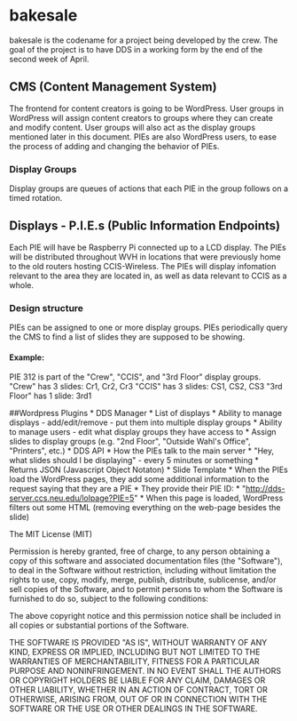 # bakesale
bakesale is the codename for a project being developed by the crew.
The goal of the project is to have DDS in a working form by the end of the second week of April.

## CMS (Content Management System)
The frontend for content creators is going to be WordPress. User groups in WordPress will assign content creators to groups where they can create and modify content. User groups will also act as the display groups mentioned later in this document. PIEs are also WordPress users, to ease the process of adding and changing the behavior of PIEs.

### Display Groups
Display groups are queues of actions that each PIE in the group follows on a timed rotation.

## Displays - P.I.E.s (Public Information Endpoints)
Each PIE will have be Raspberry Pi connected up to a LCD display. The PIEs will be distributed throughout WVH in locations that were previously home to the old routers hosting CCIS-Wireless. The PIEs will display infomation relevant to the area they are located in, as well as data relevant to CCIS as a whole.

### Design structure
PIEs can be assigned to one or more display groups. PIEs periodically query the CMS to find a list of slides they are supposed to be showing.

#### Example:
PIE 312 is part of the "Crew", "CCIS", and "3rd Floor" display groups.
"Crew" has 3 slides: Cr1, Cr2, Cr3
"CCIS" has 3 slides: CS1, CS2, CS3
"3rd Floor" has 1 slide: 3rd1



##Wordpress Plugins
	* DDS Manager
		* List of displays
		* Ability to manage displays - add/edit/remove - put them into multiple display groups
		* Ability to manage users - edit what display groups they have access to
		* Assign slides to display groups (e.g. "2nd Floor", "Outside Wahl's Office", "Printers", etc.)
	* DDS API
		* How the PIEs talk to the main server
		* "Hey, what slides should I be displaying" - every 5 minutes or something
		* Returns JSON (Javascript Object Notaton)
	* Slide Template
		* When the PIEs load the WordPress pages, they add some additional information to the request saying that they are a PIE
		* They provide their PIE ID:
		* "http://dds-server.ccs.neu.edu/lolpage?PIE=5"
		* When this page is loaded, WordPress filters out some HTML (removing everything on the web-page besides the slide)


The MIT License (MIT)

Permission is hereby granted, free of charge, to any person obtaining a copy
of this software and associated documentation files (the "Software"), to deal
in the Software without restriction, including without limitation the rights
to use, copy, modify, merge, publish, distribute, sublicense, and/or sell
copies of the Software, and to permit persons to whom the Software is
furnished to do so, subject to the following conditions:

The above copyright notice and this permission notice shall be included in
all copies or substantial portions of the Software.

THE SOFTWARE IS PROVIDED "AS IS", WITHOUT WARRANTY OF ANY KIND, EXPRESS OR
IMPLIED, INCLUDING BUT NOT LIMITED TO THE WARRANTIES OF MERCHANTABILITY,
FITNESS FOR A PARTICULAR PURPOSE AND NONINFRINGEMENT. IN NO EVENT SHALL THE
AUTHORS OR COPYRIGHT HOLDERS BE LIABLE FOR ANY CLAIM, DAMAGES OR OTHER
LIABILITY, WHETHER IN AN ACTION OF CONTRACT, TORT OR OTHERWISE, ARISING FROM,
OUT OF OR IN CONNECTION WITH THE SOFTWARE OR THE USE OR OTHER DEALINGS IN
THE SOFTWARE.
